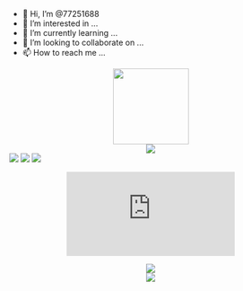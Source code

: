 - 👋 Hi, I’m @77251688
- 👀 I’m interested in ...
- 🌱 I’m currently learning ...
- 💞️ I’m looking to collaborate on ...
- 📫 How to reach me ...

<!---
77251688/77251688 is a ✨ special ✨ repository because its `README.md` (this file) appears on your GitHub profile.
You can click the Preview link to take a look at your changes.
--->
<div align="center"> <img height="135px" src="https://github-readme-stats.vercel.app/api?username=77251688&hide_title=true&hide_border=true&show_icons=trueline_height=21&text_color=000&icon_color=000&bg_color=0,ea6161,ffc64d,fffc4d,52fa5a&theme=graywhite" /> </div>
<div align="center"> <img src="https://github-readme-stats.vercel.app/api/top-langs/?username=77251688&hide_title=true&hide_border=true&layout=compact&langs_count=6&text_color=000&icon_color=fff&bg_color=0,52fa5a,4dfcff,c64dff&theme=graywhite" /> </div>
<span > <img src="https://img.shields.io/badge/-HTML5-E34F26?style=flat-square&logo=html5&logoColor=white" /> <img src="https://img.shields.io/badge/-CSS3-1572B6?style=flat-square&logo=css3" /> <img src="https://img.shields.io/badge/-JavaScript-oringe?style=flat-square&logo=javascript" /> </span>
<div align="center"> <figure><embed src="https://wakatime.com/share/@cd2b8124-60f5-4461-b4a7-91344fbe946d/5fdaae2a-c91b-4b75-add8-75a22f272f19.svg"></embed></figure> </div>
<div align="center"> <img src="https://github-readme-streak-stats.herokuapp.com/?user=77251688" /> </div>
<div align="center"> <img src="https://activity-graph.herokuapp.com/graph?username=77251688&theme=xcode" /> </div>
